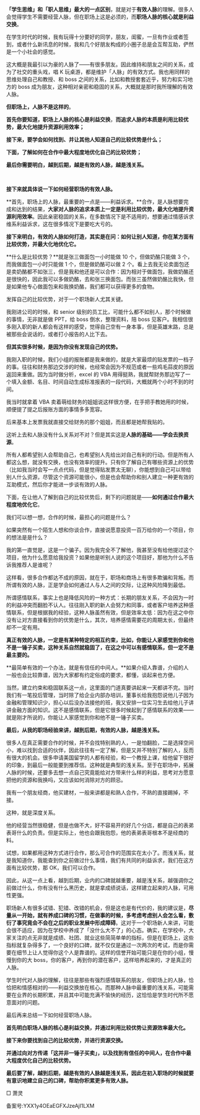 **「学生思维」**和**「职人思维」最大的一点区别**，就是对于**有效人脉**的理解。很多人会觉得学生不需要经营人脉，但在职场上这是必须的，而**职场人脉的核心就是利益交换**。

在学生时代的时候，我有玩得十分要好的同学，朋友，闺蜜，一旦有作业或者签到，或者什么新讯息的时候，我和几个好朋友构成的小圈子总是会互帮互助，俨然是一个小社会的感觉。

这大概是我最引以为豪的人脉了——有很多朋友。因此维持和朋友之间的关系，成为了社交的重头戏，唱 K 玩桌游，都是维护「人脉」的有效方式。我也用同样的思维处理自己和教授、和 boss 之间的关系，比如和教授套套近乎，努力和实习地方的 boss 成为朋友，这种相对亲密和稳固的关系，大概就是那时我所理解的有效人脉。

**但职场上，人脉不是这样的**。

**首先你要知道，职场上人脉的核心是利益交换**，**而追求人脉的本质是利用比较优势，最大化地提升资源利用效率；**

**接下来，要学会如何找到、并让其他人知道自己的比较优势是什么；**

**下面，了解如何在合作中最大程度地优化自己的比较优势；**

**最后你需要明白，越到后期，越是有效的人脉，越是浅关系。**

 

**接下来就具体说一下如何经营职场的有效人脉。**

**首先，职场上的人脉，最重要的一点是——利益诉求。**合作，是人脉想要完成和达到的结果，**大家对人脉的追求本质上一定是利用比较优势，最大化地提升资源利用效率**。因此亲密稳固的关系，在多数情况下是不适用的，想要通过情感诉求维系利益诉求，这在很多情况下是要吃大亏的。

**接下来明白，有效的人脉如何打造，其实是在问：如何让别人知道，你在某方面有比较优势，并最大化地优化它。**

**什么是比较优势？**就是张三做面包一小时能做 10 个，但做奶酪只能做 3 个，而我做面包一小时只能做 1 个，但是做奶酪可以做 2 个。看上去我无论卖面包还是卖奶酪都不如张三，但是我和他还是可以合作：因为相对于做面包，我做奶酪还是很快的，因此我可以多做奶酪，去和张三换面包。而张三虽然做奶酪比我快，但是如果他专心做面包来和我换奶酪，我们都可以获得更多的食物。

发挥自己的比较优势，对于一个职场新人尤其关键。

我刚进公司的时候，和 senior 级别的员工比，可能什么都不如别人，那个时候做的事情，无非就是做 PPT，给 boss 倒水，整理资料，陪 boss 见客户。我相信很多刚入职的新人都会有这样的感受，觉得自己空有一身本事，但是英雄末路，总是被那些会说话的，或者打小报告的人比下去。

**但其实很多时候，是因为你没有发现自己的优势。**

我刚入职的时候，我们小组的报账都是我来做的，就是大家最烦的贴发票的一档子的事。往往和财务那边交涉的时候，也经常会因为不规范或者一些鸡毛蒜皮的原因返回来重做。因为当时做分析，excel 的 VBA 用得挺熟，我就帮财务那边写了一个填入金额、名目、时间自动生成标准报表的一段代码，大概就两个小时不到的时间。

我当时就拿着 VBA 卖着萌给财务的姐姐说这样很方便，在手把手教她用的时候，顺便提了提之后报账方面的事情多多宽容。

后来基本上发票我就直接交给财务的那个姐姐，而且都是她帮我贴的。

这听上去和人脉没有什么关系对不对？但是其实这是**人脉的基础——学会去换资源**。

所有人都希望别人会帮助自己，也希望别人先给出对自己有利的行动。但是所有人都这么想，就没有交换，也没有效率的提升。只有你了解自己有哪些资源上的优势（比如我当时会写一点点代码，但是觉得贴发票太无聊），你能想到自己可以带给别人什么资源，尽管这个资源可能很小，但是也会帮助你和别人建立一种更有效的互助模式，然后你才能进一步谈有效的人脉。

下面，在让他人了解到自己的比较优势后，剩下的问题就是——**如何通过合作最大程度地优化它**。

我们可以想一想，合作的时候，最担心的问题是什么？

如果突然有一个陌生人想和你谈合作，直接说愿意投资一百万给你的一个项目，你的想法是是什么？

我的第一直觉是，这是一个骗子。因为我完全不了解他，我甚至没有给他提过这个项目，他为什么愿意给我投资？如果他是听别人说的这个项目好，那他为什么不告诉我推荐人是谁呢？

这样看，很多合作都达不成的原因，就在于，职场和商场上有很多欺骗和背叛。而所谓有效的人脉，正是学会如何通过人与人之间的交际，让这种风险降到最低。

所谓感情联系，事实上也是降低风险的一种方式：长期的朋友关系，不会因为一时的利益冲突而翻脸不认人。往往刚入职的新人会努力和同事，或者客户培养这种感情联系，但是根据我的经验，这种人脉虽然有效，但是效率太低：因为在这之中你没有让对方直接看到你的优势是什么，其次，培养感情需要花的周期太长，但最终却不一定有用。

**真正有效的人脉，一定是有某种特定的相互约束，比如，你能让人家感觉到你和他不是一锤子买卖，这种关系自然就稳固了，在这之中可以有感情联系，但一定不是最主要的。**

**最简单有效的一个办法，就是有信任的中间人。**如果介绍人靠谱，介绍的人一般也会比较靠谱，因为大家都有约定俗成的要求，都懂，谈起来也方便。

当然，建立约束和稳固联系这一点，这里面的门道真要讲起来一天都讲不完。当时我们有一笔投后管理，当时除了给企业内部办培训，董事长给我抱怨说他儿子因为金融和管理知识少，担心以后没办法接他的班，我又安排一位实习生去给他儿子讲讲金融方面的知识。这不是感情联系，但是它很多时候起到了感情联系的效果——就是刚才所说的，你能让人家感觉到你和他不是一锤子买卖。

**最后，从我的职场经验来讲，越到后期，有效的人脉，越是浅关系。**

很多人在真正需要合作的时候，并不会找特别熟的人，一是怕翻脸，二是选择空间小，难以找到合适的伙伴，因此往往有一定了解，但是又并不特别了解的人，反而有很大的机会。很多申请美国留学的人都有经验，和一个教授上课，给他留下很好的印象，到最后一般能要到推荐信。这种就是典型的浅关系。至于在职场中，拓展人脉的时候，还要多去想一点自己究竟能给对方带来什么样的利益，思考对方愿意把他的资源和我换吗，又应该如何消除对方的顾忌。

我有一个朋友经商，他买建材，一般来讲都是和熟人合作，不熟的直接踢掉，不接。  
  

这种，就是深度关系。

他的经营当然很稳健，但是也做不大，好不容易开的好几个分店，都是自己的表弟表哥什么的负责。但是实际上，他也会跟我抱怨，他的表弟表哥根本不是经商的料。

试想，如果都用这种方式进行合作，那么可合作的范围实在太小了。而浅关系，就是我知道你，我能查到你之前做过什么事情，我们有共同的利益诉求，我们在这方面有比较优势，那 OK，我们可以合作。

因此，从这一点上看，越到后期，业内的口碑就越重要，越是浅关系，越强调你之前做过什么，你有没有什么黑历史，就是拿成绩说话，这样建立起来的人脉，可用性更强。

职场新人有很多试错、犯错、改错的机会，但是这也是有代价的，我的建议是，**尽量从一开始，就有养成口碑的习惯，在做事的时候，多考虑考虑别人会怎么看，敷衍了事究竟会不会在之后的职业发展中形成障碍**。这对于一个职场新人来讲，可能会很不适应，因为在学校中养成了「没什么大不了」的心态。确实，在学校中，大家关注的点无非就是成绩、社团、就业这些简简单单的指标，但是在职场上，这些指标就复杂得多了，一个良好的口碑，就不仅仅是通过一次两次的考试，而是你需要在细节上让人觉得你这个人是靠谱的。这样的信誉开始可能只是在你的小组，慢慢到你的大 boss，你的客户，再到你的潜在客户，这样培养起来的，才是真正的人脉。

学生时代对人脉的理解，往往是那些有强烈感情联系的朋友，但职场上的人脉，恰恰把和情感相对的——利益交换放在核心。而那种人脉中最重要的浅关系，可能需要在业界的长期积累，并且其中可能充满不愉快的经历，这恰恰是学生时代所不愿意面对的问题。

最后再来总结一下如何经营职场人脉。

**首先明白职场人脉的核心是利益交换，并通过利用比较优势让资源效率最大化。**

**接下来你要找到自己的比较优势，并进行资源交换。**

**并通过向对方传递「这并非一锤子买卖」，以及找到有信任的中间人，在合作中最大程度优化自己的比较优势。**

**最后要了解，越到后期，越是有效的人脉越是浅关系，因此在初入职场的时候就要有意识地建立自己的口碑，帮助你积累更多有效人脉。**

  

□ 萧灵

备案号:YXX1y4OEaEGFXJzeAjI1LXM